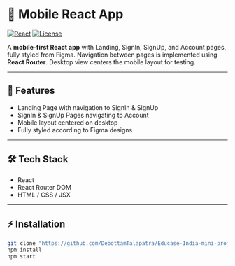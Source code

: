 # 📱 Mobile React App

[![React](https://img.shields.io/badge/React-18.2.0-blue)](https://reactjs.org/)
[![License](https://img.shields.io/badge/License-MIT-green)](LICENSE)

A **mobile-first React app** with Landing, SignIn, SignUp, and Account pages, fully styled from Figma. Navigation between pages is implemented using **React Router**. Desktop view centers the mobile layout for testing.

---

## 🚀 Features

- Landing Page with navigation to SignIn & SignUp
- SignIn & SignUp Pages navigating to Account
- Mobile layout centered on desktop
- Fully styled according to Figma designs

---

## 🛠 Tech Stack

- React
- React Router DOM
- HTML / CSS / JSX

---

## ⚡ Installation

```bash
git clone "https://github.com/DebottamTalapatra/Educase-India-mini-project"
npm install
npm start


